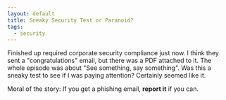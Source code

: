 ```yaml
---
layout: default
title: Sneaky Security Test or Paranoid?
tags:
  - security
---
```


Finished up required corporate security compliance just now. I think they sent
a "congratulations" email, but there was a PDF attached to it. The whole
episode was about "See something, say something". Was this a sneaky test to
see if I was paying attention? Certainly seemed like it.

Moral of the story: If you get a phishing email, **report it** if you can.
